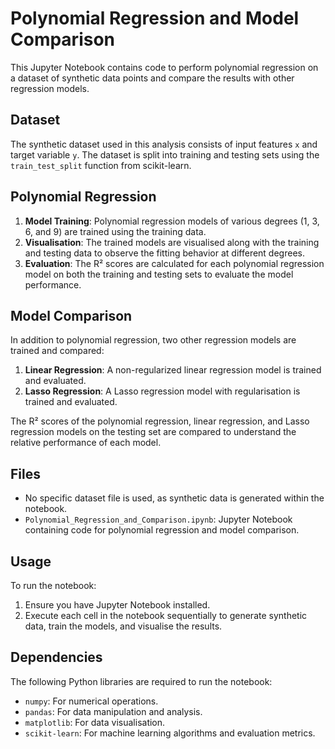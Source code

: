 # Polynomial Regression and Model Comparison

This Jupyter Notebook contains code to perform polynomial regression on a dataset of synthetic data points and compare the results with other regression models.

## Dataset

The synthetic dataset used in this analysis consists of input features `x` and target variable `y`. The dataset is split into training and testing sets using the `train_test_split` function from scikit-learn.

## Polynomial Regression

1. **Model Training**: Polynomial regression models of various degrees (1, 3, 6, and 9) are trained using the training data.
2. **Visualisation**: The trained models are visualised along with the training and testing data to observe the fitting behavior at different degrees.
3. **Evaluation**: The R² scores are calculated for each polynomial regression model on both the training and testing sets to evaluate the model performance.

## Model Comparison

In addition to polynomial regression, two other regression models are trained and compared:

1. **Linear Regression**: A non-regularized linear regression model is trained and evaluated.
2. **Lasso Regression**: A Lasso regression model with regularisation is trained and evaluated.

The R² scores of the polynomial regression, linear regression, and Lasso regression models on the testing set are compared to understand the relative performance of each model.

## Files

- No specific dataset file is used, as synthetic data is generated within the notebook.
- `Polynomial_Regression_and_Comparison.ipynb`: Jupyter Notebook containing code for polynomial regression and model comparison.

## Usage

To run the notebook:

1. Ensure you have Jupyter Notebook installed.
2. Execute each cell in the notebook sequentially to generate synthetic data, train the models, and visualise the results.

## Dependencies

The following Python libraries are required to run the notebook:

- `numpy`: For numerical operations.
- `pandas`: For data manipulation and analysis.
- `matplotlib`: For data visualisation.
- `scikit-learn`: For machine learning algorithms and evaluation metrics.
